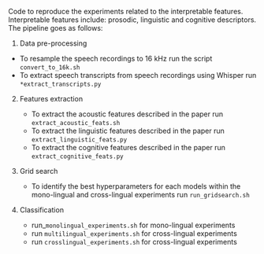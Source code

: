 Code to reproduce the experiments related to the interpretable features. Interpretable features include: prosodic, linguistic and cognitive descriptors.
The pipeline goes as follows:

1) Data pre-processing
  - To resample the speech recordings to 16 kHz run the script ```convert_to_16k.sh```
  - To extract speech transcripts from speech recordings using Whisper run ```*extract_transcripts.py```

2) Features extraction 
    - To extract the acoustic features described in the paper run ```extract_acoustic_feats.sh```
    - To extract the linguistic features described in the paper run ```extract_linguistic_feats.py``` 
    - To extract the cognitive features described in the paper run ```extract_cognitive_feats.py```
   
3) Grid search
    - To identify the best hyperparameters for each models within the mono-lingual and cross-lingual experiments run ```run_gridsearch.sh```
   
4) Classification 
   - run_```monolingual_experiments.sh``` for mono-lingual experiments
   - run ```multilingual_experiments.sh``` for cross-lingual experiments 
   - run ```crosslingual_experiments.sh``` for cross-lingual experiments